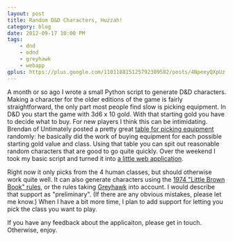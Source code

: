 ```yaml
---
layout: post
title: Random D&D Characters, Huzzah!
category: blog
date: 2012-09-17 10:00 PM
tags:
    - dnd
    - odnd
    - greyhawk
    - webapp
gplus: https://plus.google.com/110118815125792309582/posts/4NpeeyQXpUz
---
```


A month or so ago I wrote a small Python script to generate D&D characters. Making a character for the older editions of the game is fairly straightforward, the only part most people find slow is picking equipment. In D&D you start the game with 3d6 x 10 gold. With that starting gold you have to decide what to buy. For new players I think this can be intimidating. Brendan of Untimately posted a pretty great [table for picking equipment][equipment] randomly: he basically did the work of buying equipment for each possible starting gold value and class. Using that table you can spit out reasonable random characters that are good to go quite quickly. Over the weekend I took my basic script and turned it into [a little web application][character].

Right now it only picks from the 4 human classes, but should otherwise work quite well. It can also generate characters using the [1974 "Little Brown Book" rules][lbb], or the rules taking [Greyhawk][greyhawk] into account. I would describe that support as "preliminary". (If there are any obvious mistakes, please let me know.) When I have a bit more time, I plan to add support for letting you pick the class you want to play.

If you have any feedback about the applicaiton, please get in touch. Otherwise, enjoy.


[equipment]: http://untimately.blogspot.ca/2012/07/od-equipment.html
[character]: http://character.totalpartykill.ca/
[lbb]: http://character.totalpartykill.ca/lbb
[greyhawk]: http://character.totalpartykill.ca/greyhawk
